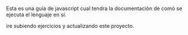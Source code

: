 Esta es una guia de javascript cual tendra la documentación de comó se ejecuta el lenguaje en sí.

ire subiendo ejercicios y actualizando este proyecto.
